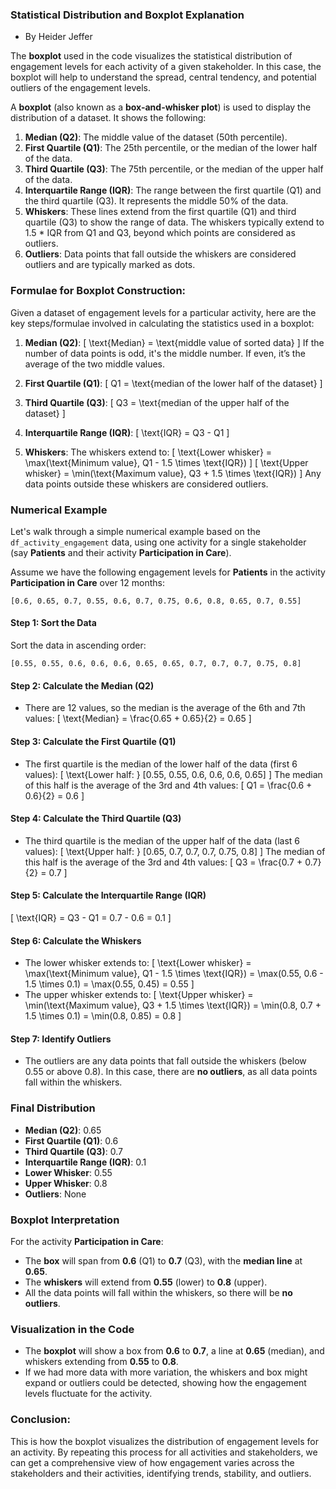 ### Statistical Distribution and Boxplot Explanation
* By Heider Jeffer

The **boxplot** used in the code visualizes the statistical distribution of engagement levels for each activity of a given stakeholder. In this case, the boxplot will help to understand the spread, central tendency, and potential outliers of the engagement levels.

A **boxplot** (also known as a **box-and-whisker plot**) is used to display the distribution of a dataset. It shows the following:

1. **Median (Q2)**: The middle value of the dataset (50th percentile).
2. **First Quartile (Q1)**: The 25th percentile, or the median of the lower half of the data.
3. **Third Quartile (Q3)**: The 75th percentile, or the median of the upper half of the data.
4. **Interquartile Range (IQR)**: The range between the first quartile (Q1) and the third quartile (Q3). It represents the middle 50% of the data.
5. **Whiskers**: These lines extend from the first quartile (Q1) and third quartile (Q3) to show the range of data. The whiskers typically extend to 1.5 * IQR from Q1 and Q3, beyond which points are considered as outliers.
6. **Outliers**: Data points that fall outside the whiskers are considered outliers and are typically marked as dots.

### Formulae for Boxplot Construction:

Given a dataset of engagement levels for a particular activity, here are the key steps/formulae involved in calculating the statistics used in a boxplot:

1. **Median (Q2)**: 
   \[
   \text{Median} = \text{middle value of sorted data}
   \]
   If the number of data points is odd, it's the middle number. If even, it’s the average of the two middle values.

2. **First Quartile (Q1)**: 
   \[
   Q1 = \text{median of the lower half of the dataset}
   \]

3. **Third Quartile (Q3)**: 
   \[
   Q3 = \text{median of the upper half of the dataset}
   \]

4. **Interquartile Range (IQR)**:
   \[
   \text{IQR} = Q3 - Q1
   \]

5. **Whiskers**: The whiskers extend to:
   \[
   \text{Lower whisker} = \max(\text{Minimum value}, Q1 - 1.5 \times \text{IQR})
   \]
   \[
   \text{Upper whisker} = \min(\text{Maximum value}, Q3 + 1.5 \times \text{IQR})
   \]
   Any data points outside these whiskers are considered outliers.

### Numerical Example

Let's walk through a simple numerical example based on the `df_activity_engagement` data, using one activity for a single stakeholder (say **Patients** and their activity **Participation in Care**).

Assume we have the following engagement levels for **Patients** in the activity **Participation in Care** over 12 months:

```
[0.6, 0.65, 0.7, 0.55, 0.6, 0.7, 0.75, 0.6, 0.8, 0.65, 0.7, 0.55]
```

#### Step 1: Sort the Data
Sort the data in ascending order:

```
[0.55, 0.55, 0.6, 0.6, 0.6, 0.65, 0.65, 0.7, 0.7, 0.7, 0.75, 0.8]
```

#### Step 2: Calculate the Median (Q2)
- There are 12 values, so the median is the average of the 6th and 7th values:
  \[
  \text{Median} = \frac{0.65 + 0.65}{2} = 0.65
  \]

#### Step 3: Calculate the First Quartile (Q1)
- The first quartile is the median of the lower half of the data (first 6 values):
  \[
  \text{Lower half: } [0.55, 0.55, 0.6, 0.6, 0.6, 0.65]
  \]
  The median of this half is the average of the 3rd and 4th values:
  \[
  Q1 = \frac{0.6 + 0.6}{2} = 0.6
  \]

#### Step 4: Calculate the Third Quartile (Q3)
- The third quartile is the median of the upper half of the data (last 6 values):
  \[
  \text{Upper half: } [0.65, 0.7, 0.7, 0.7, 0.75, 0.8]
  \]
  The median of this half is the average of the 3rd and 4th values:
  \[
  Q3 = \frac{0.7 + 0.7}{2} = 0.7
  \]

#### Step 5: Calculate the Interquartile Range (IQR)
\[
\text{IQR} = Q3 - Q1 = 0.7 - 0.6 = 0.1
\]

#### Step 6: Calculate the Whiskers
- The lower whisker extends to:
  \[
  \text{Lower whisker} = \max(\text{Minimum value}, Q1 - 1.5 \times \text{IQR}) = \max(0.55, 0.6 - 1.5 \times 0.1) = \max(0.55, 0.45) = 0.55
  \]
- The upper whisker extends to:
  \[
  \text{Upper whisker} = \min(\text{Maximum value}, Q3 + 1.5 \times \text{IQR}) = \min(0.8, 0.7 + 1.5 \times 0.1) = \min(0.8, 0.85) = 0.8
  \]

#### Step 7: Identify Outliers
- The outliers are any data points that fall outside the whiskers (below 0.55 or above 0.8). In this case, there are **no outliers**, as all data points fall within the whiskers.

### Final Distribution
- **Median (Q2)**: 0.65
- **First Quartile (Q1)**: 0.6
- **Third Quartile (Q3)**: 0.7
- **Interquartile Range (IQR)**: 0.1
- **Lower Whisker**: 0.55
- **Upper Whisker**: 0.8
- **Outliers**: None

### Boxplot Interpretation
For the activity **Participation in Care**:
- The **box** will span from **0.6** (Q1) to **0.7** (Q3), with the **median line** at **0.65**.
- The **whiskers** will extend from **0.55** (lower) to **0.8** (upper).
- All the data points will fall within the whiskers, so there will be **no outliers**.

### Visualization in the Code
- The **boxplot** will show a box from **0.6** to **0.7**, a line at **0.65** (median), and whiskers extending from **0.55** to **0.8**.
- If we had more data with more variation, the whiskers and box might expand or outliers could be detected, showing how the engagement levels fluctuate for the activity.

### Conclusion:
This is how the boxplot visualizes the distribution of engagement levels for an activity. By repeating this process for all activities and stakeholders, we can get a comprehensive view of how engagement varies across the stakeholders and their activities, identifying trends, stability, and outliers.